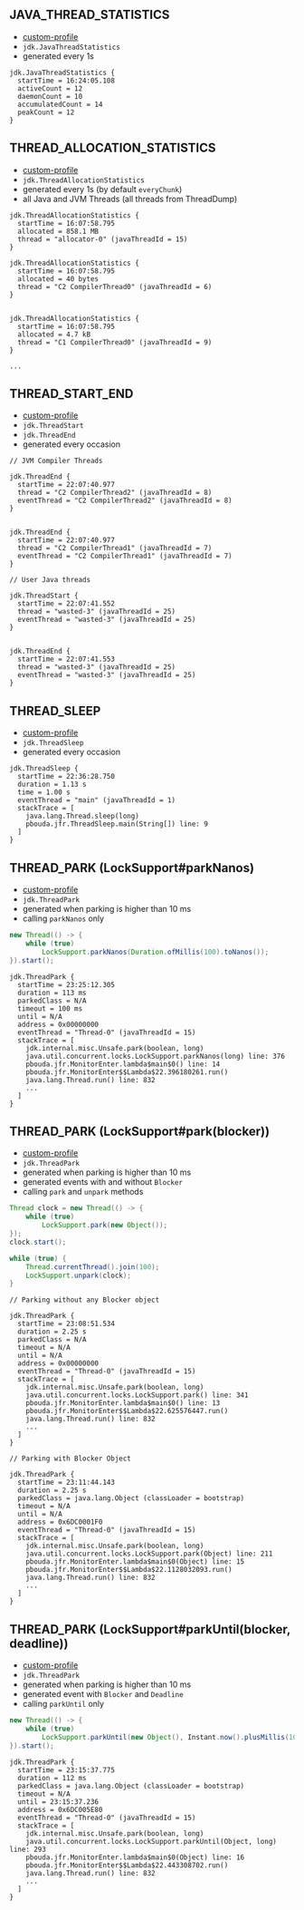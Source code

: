 ## JAVA_THREAD_STATISTICS

- [custom-profile](custom-profile.xml)
- `jdk.JavaThreadStatistics`
- generated every 1s

```
jdk.JavaThreadStatistics {
  startTime = 16:24:05.108
  activeCount = 12
  daemonCount = 10
  accumulatedCount = 14
  peakCount = 12
}
```

## THREAD_ALLOCATION_STATISTICS 

- [custom-profile](custom-profile.xml)
- `jdk.ThreadAllocationStatistics`
- generated every 1s (by default `everyChunk`)
- all Java and JVM Threads (all threads from ThreadDump)

```
jdk.ThreadAllocationStatistics {
  startTime = 16:07:58.795
  allocated = 858.1 MB
  thread = "allocator-0" (javaThreadId = 15)
}

jdk.ThreadAllocationStatistics {
  startTime = 16:07:58.795
  allocated = 40 bytes
  thread = "C2 CompilerThread0" (javaThreadId = 6)
}


jdk.ThreadAllocationStatistics {
  startTime = 16:07:58.795
  allocated = 4.7 kB
  thread = "C1 CompilerThread0" (javaThreadId = 9)
}

...
```

## THREAD_START_END

- [custom-profile](custom-profile.xml)
- `jdk.ThreadStart`
- `jdk.ThreadEnd`
- generated every occasion

```
// JVM Compiler Threads

jdk.ThreadEnd {
  startTime = 22:07:40.977
  thread = "C2 CompilerThread2" (javaThreadId = 8)
  eventThread = "C2 CompilerThread2" (javaThreadId = 8)
}


jdk.ThreadEnd {
  startTime = 22:07:40.977
  thread = "C2 CompilerThread1" (javaThreadId = 7)
  eventThread = "C2 CompilerThread1" (javaThreadId = 7)
}

// User Java threads 

jdk.ThreadStart {
  startTime = 22:07:41.552
  thread = "wasted-3" (javaThreadId = 25)
  eventThread = "wasted-3" (javaThreadId = 25)
}


jdk.ThreadEnd {
  startTime = 22:07:41.553
  thread = "wasted-3" (javaThreadId = 25)
  eventThread = "wasted-3" (javaThreadId = 25)
}
```

## THREAD_SLEEP

- [custom-profile](custom-profile.xml)
- `jdk.ThreadSleep`
- generated every occasion

```
jdk.ThreadSleep {
  startTime = 22:36:28.750
  duration = 1.13 s
  time = 1.00 s
  eventThread = "main" (javaThreadId = 1)
  stackTrace = [
    java.lang.Thread.sleep(long)
    pbouda.jfr.ThreadSleep.main(String[]) line: 9
  ]
}
```

## THREAD_PARK (LockSupport#parkNanos)

- [custom-profile](custom-profile.xml)
- `jdk.ThreadPark`
- generated when parking is higher than 10 ms
- calling `parkNanos` only

```java
new Thread(() -> {
    while (true)
        LockSupport.parkNanos(Duration.ofMillis(100).toNanos());
}).start();
```

```
jdk.ThreadPark {
  startTime = 23:25:12.305
  duration = 113 ms
  parkedClass = N/A
  timeout = 100 ms
  until = N/A
  address = 0x00000000
  eventThread = "Thread-0" (javaThreadId = 15)
  stackTrace = [
    jdk.internal.misc.Unsafe.park(boolean, long)
    java.util.concurrent.locks.LockSupport.parkNanos(long) line: 376
    pbouda.jfr.MonitorEnter.lambda$main$0() line: 14
    pbouda.jfr.MonitorEnter$$Lambda$22.396180261.run()
    java.lang.Thread.run() line: 832
    ...
  ]
}
```

## THREAD_PARK (LockSupport#park(blocker))

- [custom-profile](custom-profile.xml)
- `jdk.ThreadPark`
- generated when parking is higher than 10 ms
- generated events with and without `Blocker`
- calling `park` and `unpark` methods

```java
Thread clock = new Thread(() -> {
    while (true)
        LockSupport.park(new Object());
});
clock.start();

while (true) {
    Thread.currentThread().join(100);
    LockSupport.unpark(clock);
}
```

```
// Parking without any Blocker object

jdk.ThreadPark {
  startTime = 23:08:51.534
  duration = 2.25 s
  parkedClass = N/A
  timeout = N/A
  until = N/A
  address = 0x00000000
  eventThread = "Thread-0" (javaThreadId = 15)
  stackTrace = [
    jdk.internal.misc.Unsafe.park(boolean, long)
    java.util.concurrent.locks.LockSupport.park() line: 341
    pbouda.jfr.MonitorEnter.lambda$main$0() line: 13
    pbouda.jfr.MonitorEnter$$Lambda$22.625576447.run()
    java.lang.Thread.run() line: 832
    ...
  ]
}

// Parking with Blocker Object

jdk.ThreadPark {
  startTime = 23:11:44.143
  duration = 2.25 s
  parkedClass = java.lang.Object (classLoader = bootstrap)
  timeout = N/A
  until = N/A
  address = 0x6DC0001F0
  eventThread = "Thread-0" (javaThreadId = 15)
  stackTrace = [
    jdk.internal.misc.Unsafe.park(boolean, long)
    java.util.concurrent.locks.LockSupport.park(Object) line: 211
    pbouda.jfr.MonitorEnter.lambda$main$0(Object) line: 15
    pbouda.jfr.MonitorEnter$$Lambda$22.1128032093.run()
    java.lang.Thread.run() line: 832
    ...
  ]
}
```

## THREAD_PARK (LockSupport#parkUntil(blocker, deadline))

- [custom-profile](custom-profile.xml)
- `jdk.ThreadPark`
- generated when parking is higher than 10 ms
- generated event with `Blocker` and `Deadline`
- calling `parkUntil` only

```java
new Thread(() -> {
    while (true)
        LockSupport.parkUntil(new Object(), Instant.now().plusMillis(100).toEpochMilli());
}).start();
```

```
jdk.ThreadPark {
  startTime = 23:15:37.775
  duration = 112 ms
  parkedClass = java.lang.Object (classLoader = bootstrap)
  timeout = N/A
  until = 23:15:37.236
  address = 0x6DC005E80
  eventThread = "Thread-0" (javaThreadId = 15)
  stackTrace = [
    jdk.internal.misc.Unsafe.park(boolean, long)
    java.util.concurrent.locks.LockSupport.parkUntil(Object, long) line: 293
    pbouda.jfr.MonitorEnter.lambda$main$0(Object) line: 16
    pbouda.jfr.MonitorEnter$$Lambda$22.443308702.run()
    java.lang.Thread.run() line: 832
    ...
  ]
}
```